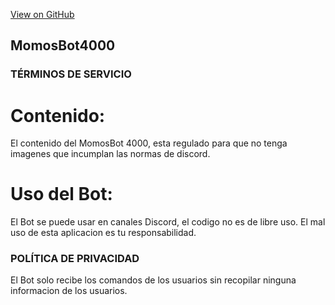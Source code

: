 <a href="" class="btn">View on GitHub</a>

## MomosBot4000

### TÉRMINOS DE SERVICIO
# Contenido:
El contenido del MomosBot 4000, esta regulado para que no tenga imagenes que incumplan las normas de discord.
# Uso del Bot:
El Bot se puede usar en canales Discord, el codigo no es de libre uso. El mal uso de esta aplicacion es tu responsabilidad.

### POLÍTICA DE PRIVACIDAD
El Bot solo recibe los comandos de los usuarios sin recopilar ninguna informacion de los usuarios.
